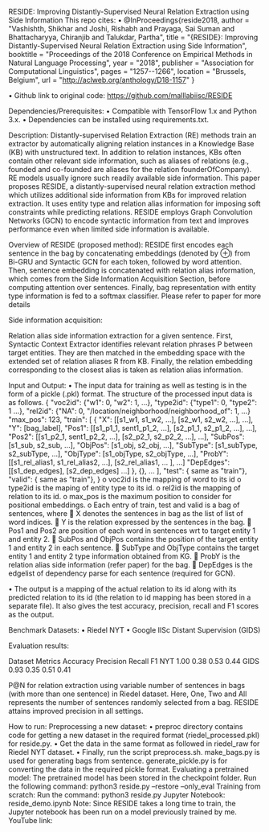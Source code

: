 RESIDE: Improving Distantly-Supervised Neural Relation Extraction using Side Information
This repo cites:
•	@InProceedings{reside2018,
  author = 	"Vashishth, Shikhar
		and Joshi, Rishabh
		and Prayaga, Sai Suman
		and Bhattacharyya, Chiranjib
		and Talukdar, Partha",
  title = 	"{RESIDE}: Improving Distantly-Supervised Neural Relation Extraction using Side Information",
  booktitle = 	"Proceedings of the 2018 Conference on Empirical Methods in Natural Language Processing",
  year = 	"2018",
  publisher = 	"Association for Computational Linguistics",
  pages = 	"1257--1266",
  location = 	"Brussels, Belgium",
  url = 	"http://aclweb.org/anthology/D18-1157"
}

•	Github link to original code: https://github.com/malllabiisc/RESIDE

Dependencies/Prerequisites:
•	Compatible with TensorFlow 1.x and Python 3.x.
•	Dependencies can be installed using requirements.txt.


Description:
Distantly-supervised Relation Extraction (RE) methods train an extractor by automatically
aligning relation instances in a Knowledge Base (KB) with unstructured text. In addition to relation instances, KBs often contain other relevant side information, such as aliases
of relations (e.g., founded and co-founded are aliases for the relation founderOfCompany).
RE models usually ignore such readily available side information. This paper proposes RESIDE, a distantly-supervised neural relation extraction method which utilizes additional side information from KBs for improved relation extraction. It uses entity type
and relation alias information for imposing soft constraints while predicting relations. RESIDE employs Graph Convolution Networks (GCN) to encode syntactic information from
text and improves performance even when limited side information is available.

 

Overview of RESIDE (proposed method): RESIDE first encodes each sentence in the bag by concatenating embeddings (denoted by ⊕) from Bi-GRU and Syntactic GCN for each token, followed by word attention. Then, sentence embedding is concatenated with relation alias information, which comes from the Side Information Acquisition Section, before computing attention over sentences. Finally, bag representation with entity type information is fed to a softmax classifier. Please refer to paper for more details

Side information acquisition:
 

Relation alias side information extraction for a given sentence. First, Syntactic Context Extractor identifies relevant relation phrases P between target entities. They are then matched in the embedding space with the extended set of relation aliases R from KB. Finally, the relation embedding corresponding to the closest alias is taken as relation alias information.



Input and Output:
•	The input data for training as well as testing is in the form of a pickle (.pkl) format. The structure of the processed input data is as follows.
{
    "voc2id":   {"w1": 0, "w2": 1, ...},
    "type2id":  {"type1": 0, "type2": 1 ...},
    "rel2id":   {"NA": 0, "/location/neighborhood/neighborhood_of": 1, ...}
    "max_pos": 123,
    "train": [
        {
            "X":        [[s1_w1, s1_w2, ...], [s2_w1, s2_w2, ...], ...],
            "Y":        [bag_label],
            "Pos1":     [[s1_p1_1, sent1_p1_2, ...], [s2_p1_1, s2_p1_2, ...], ...],
            "Pos2":     [[s1_p2_1, sent1_p2_2, ...], [s2_p2_1, s2_p2_2, ...], ...],
            "SubPos":   [s1_sub, s2_sub, ...],
            "ObjPos":   [s1_obj, s2_obj, ...],
            "SubType":  [s1_subType, s2_subType, ...],
            "ObjType":  [s1_objType, s2_objType, ...],
            "ProbY":    [[s1_rel_alias1, s1_rel_alias2, ...], [s2_rel_alias1, ... ], ...]
            "DepEdges": [[s1_dep_edges], [s2_dep_edges] ...]
        },
        {}, ...
    ],
    "test":  { same as "train"},
    "valid": { same as "train"},
}
o	voc2id is the mapping of word to its id
o	type2id is the maping of entity type to its id.
o	rel2id is the mapping of relation to its id.
o	max_pos is the maximum position to consider for positional embeddings.
o	Each entry of train, test and valid is a bag of sentences, where
	X denotes the sentences in bag as the list of list of word indices.
	Y is the relation expressed by the sentences in the bag.
	Pos1 and Pos2 are position of each word in sentences wrt to target entity 1 and entity 2.
	SubPos and ObjPos contains the position of the target entity 1 and entity 2 in each sentence.
	SubType and ObjType contains the target entity 1 and entity 2 type information obtained from KG.
	ProbY is the relation alias side information (refer paper) for the bag.
	DepEdges is the edgelist of dependency parse for each sentence (required for GCN).


•	The output is a mapping of the actual relation to its id along with its predicted relation to its id (the relation to id mapping has been stored in a separate file). It also gives the test accuracy, precision, recall and F1 scores as the output. 


Benchmark Datasets:
•	Riedel NYT 
•	Google IISc Distant Supervision (GIDS) 

Evaluation results:

Dataset	Metrics
	Accuracy	Precision	Recall	F1
NYT	1.00	0.38	0.53	0.44
GIDS	0.93	0.35	0.51	0.41

 

P@N for relation extraction using variable number of sentences in bags (with more than one sentence) in Riedel dataset. Here, One, Two and All represents the number of sentences randomly selected from a bag. RESIDE attains improved precision in all settings.

How to run:
Preprocessing a new dataset:
•	preproc directory contains code for getting a new dataset in the required format (riedel_processed.pkl) for reside.py.
•	Get the data in the same format as followed in riedel_raw for Riedel NYT dataset.
•	Finally, run the script preprocess.sh. make_bags.py is used for generating bags from sentence. generate_pickle.py is for converting the data in the required pickle format.
Evaluating a pretrained model:
The pretrained model has been stored in the checkpoint folder. Run the following command:
python3 reside.py –restore –only_eval
Training from scratch:
Run the command:
python3 reside.py 
Jupyter Notebook:
reside_demo.ipynb
Note: Since RESIDE takes a long time to train, the Jupyter notebook has been run on a model previously trained by me.
YouTube link:




 










